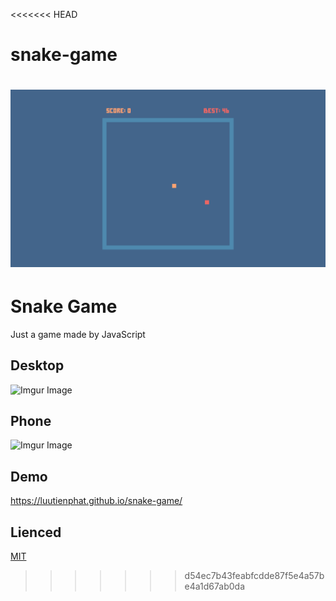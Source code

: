 <<<<<<< HEAD
# snake-game

![Alt text](/snake-game1.png?raw=true "Optional Title")
=======
# Snake Game

Just a game made by JavaScript

## Desktop
![Imgur Image](https://imgur.com/vVNKhh3.png)

## Phone

![Imgur Image](https://imgur.com/LQG9190.png)

## Demo

https://luutienphat.github.io/snake-game/

## Lienced

[MIT](https://choosealicense.com/licenses/mit/)
>>>>>>> d54ec7b43feabfcdde87f5e4a57be4a1d67ab0da
